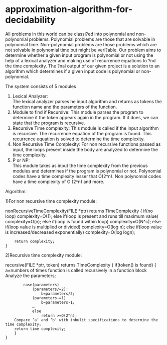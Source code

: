 ﻿# approximation-algorithm-for-decidability
All problems in this world can be classi?ed into polynomial and non-polynomial problems. Polynomial problems are those that are solvable in polynomial time. Non-polynomial problems are those problems which are not solvable in polynomial time but might be veri?able. Our problem aims to determine whether a given input program is polynomial or not using the help of a lexical analyzer and making use of recurrence equations to ?nd the time complexity. The ?nal output of our given project is a solution to an algorithm which determines if a given input code is polynomial or non-polynomial.

The system consists of 5 modules
1) Lexical Analyzer: 	
The lexical analyzer parses he input algorithm and returns as tokens the function name and the parameters of the function.
2) Module to find if Recursive: 
This module parses the program to determine if the token appears again in the program. If it does, we can state that the program is recursive.
3) Recursive Time complexity:
This module is called if the input algorithm is recursive. The recurrence equation of the program is found. This recurrence equation is solved to determine the time complexity.
4) Non Recursive Time Complexity:
For non recursive functions passed as input, the loops present inside the body are analyzed to determine the time complexity.
5) P or NP:		
This module takes as input the time complexity from the	previous modules and determines if the program is polynomial or not. Polynomial codes have a time complexity lesser that O(2^n). Non polynomial codes have a time complexity of O (2^n) and more.

Algorithm:

1)For non recursive time complexity module:

nonRecursiveTimeComplexity(FILE *ptr)  returns TimeComplexity 
	{
		if(no loop)
			complexity=O(1);
		else if(loop is present and runs till maximum value)
			complexity=O(n);
		else if(loop is found within loop)
			complexity=O(N^c);
		else if(loop value is multiplied or divided)
			complexity=O(log n);
		else if(loop value is increased/decreased exponentially)
			complexity=O(log logn);

		return complexity;
	}


2)Recursive time complexity module:

recursive(FILE *ptr, token) returns TimeComplexity
	{
		if(token() is found)
		{
			 a=numbers of times function is called recursively in a function block
			Analyze the parameters;
			
			case(parameters)
				(parameters/=2):
					b=parameters/2;
				(parameters-=1)
					b=parameters-1;
				…
				else
					return >=O(2^n);
		Compare ‘a’ and ‘b’ with inbulit specifications to determine the time complexity;
		return time complexity;
		}
	}
